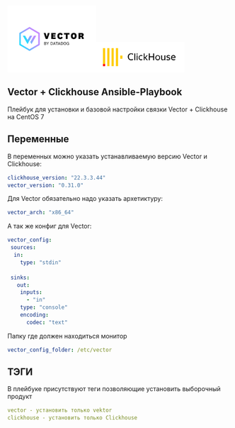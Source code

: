 <img src="./Vector by Datadog.svg" width="200px"/><img src="./clickhouse.png" width="200px"/>

## Vector + Clickhouse Ansible-Playbook

Плейбук для установки и базовой настройки связки Vector + Clickhouse на CentOS 7


## Переменные
В переменных можно указать устанавливаемую версию Vector и Clickhouse:
```yaml
clickhouse_version: "22.3.3.44"
vector_version: "0.31.0"
```
Для Vector обязательно надо указать архетиктуру:
```yaml
vector_arch: "x86_64"
```
А так же конфиг для Vector:
```yaml
vector_config: 
 sources:
  in:
    type: "stdin"

 sinks:
   out:
    inputs:
      - "in"
    type: "console"
    encoding:
      codec: "text"
```
Папку где должен находиться монитор
```yaml
vector_config_folder: /etc/vector
```

## ТЭГИ
В плейбуке присутствуют теги позволяющие установить выборочный продукт

```yaml
vector - установить только vektor
clickhouse - установить только Clickhouse
```

